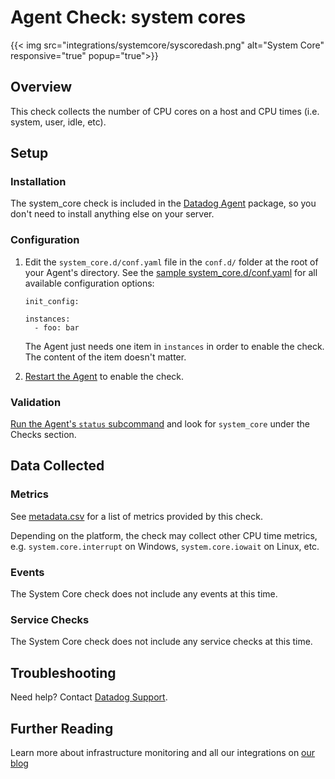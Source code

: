 # Agent Check: system cores
{{< img src="integrations/systemcore/syscoredash.png" alt="System Core" responsive="true" popup="true">}}
## Overview

This check collects the number of CPU cores on a host and CPU times (i.e. system, user, idle, etc).

## Setup
### Installation

The system_core check is included in the [Datadog Agent][1] package, so you don't need to install anything else on your server.

### Configuration

1. Edit the `system_core.d/conf.yaml` file in the `conf.d/` folder at the root of your Agent's directory. See the [sample system_core.d/conf.yaml][2] for all available configuration options:

    ```
    init_config:

    instances:
      - foo: bar
    ```

    The Agent just needs one item in `instances` in order to enable the check. The content of the item doesn't matter.

2. [Restart the Agent][3] to enable the check.

### Validation

[Run the Agent's `status` subcommand][4] and look for `system_core` under the Checks section.

## Data Collected
### Metrics

See [metadata.csv][5] for a list of metrics provided by this check.

Depending on the platform, the check may collect other CPU time metrics, e.g. `system.core.interrupt` on Windows, `system.core.iowait` on Linux, etc.

### Events
The System Core check does not include any events at this time.

### Service Checks
The System Core check does not include any service checks at this time.

## Troubleshooting
Need help? Contact [Datadog Support][6].

## Further Reading
Learn more about infrastructure monitoring and all our integrations on [our blog][7]


[1]: https://app.datadoghq.com/account/settings#agent
[2]: https://github.com/DataDog/integrations-core/blob/master/system_core/conf.yaml.example
[3]: https://docs.datadoghq.com/agent/faq/agent-commands/#start-stop-restart-the-agent
[4]: https://docs.datadoghq.com/agent/faq/agent-commands/#agent-status-and-information
[5]: https://github.com/DataDog/integrations-core/blob/master/system_core/metadata.csv
[6]: http://docs.datadoghq.com/help/
[7]: https://www.datadoghq.com/blog/

